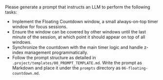 Please generate a prompt that instructs an LLM to perform the following tasks:

* Implement the Floating Countdown window, a small always-on-top timer window for focus sessions.
* Ensure the window can be covered by other windows until the last minute of the session, at which point it should appear on top of all windows.
* Synchronize the countdown with the main timer logic and handle z-index management programmatically.
* Follow the prompt structure as detailed in `.project/templates/00_PROMPT_TEMPLATE.md`. Write the prompt as Markdown and place it under the `prompts` directory as `06-floating-countdown.md`.
